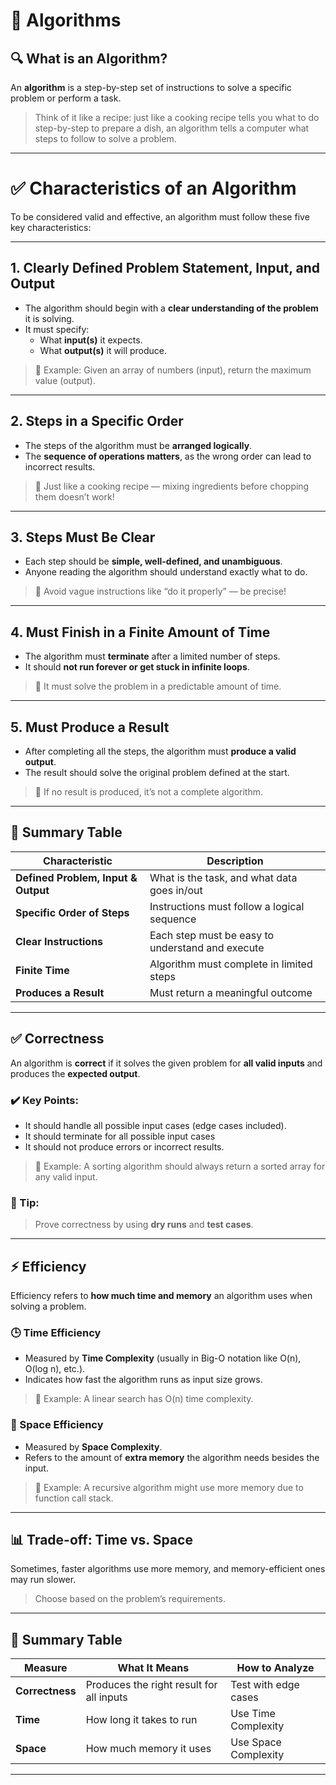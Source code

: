 # 📘 Algorithms

## 🔍 What is an Algorithm?

An **algorithm** is a step-by-step set of instructions to solve a specific problem or perform a task.

> Think of it like a recipe: just like a cooking recipe tells you what to do step-by-step to prepare a dish, an algorithm tells a computer what steps to follow to solve a problem.

---

# ✅ Characteristics of an Algorithm

To be considered valid and effective, an algorithm must follow these five key characteristics:

---

## 1. **Clearly Defined Problem Statement, Input, and Output**

- The algorithm should begin with a **clear understanding of the problem** it is solving.
- It must specify:
  - What **input(s)** it expects.
  - What **output(s)** it will produce.

> 🔹 Example: Given an array of numbers (input), return the maximum value (output).

---

## 2. **Steps in a Specific Order**

- The steps of the algorithm must be **arranged logically**.
- The **sequence of operations matters**, as the wrong order can lead to incorrect results.

> 🔹 Just like a cooking recipe — mixing ingredients before chopping them doesn’t work!

---

## 3. **Steps Must Be Clear**

- Each step should be **simple, well-defined, and unambiguous**.
- Anyone reading the algorithm should understand exactly what to do.

> 🔹 Avoid vague instructions like “do it properly” — be precise!

---

## 4. **Must Finish in a Finite Amount of Time**

- The algorithm must **terminate** after a limited number of steps.
- It should **not run forever or get stuck in infinite loops**.

> 🔹 It must solve the problem in a predictable amount of time.

---

## 5. **Must Produce a Result**

- After completing all the steps, the algorithm must **produce a valid output**.
- The result should solve the original problem defined at the start.

> 🔹 If no result is produced, it’s not a complete algorithm.

---

## 📌 Summary Table

| Characteristic                      | Description                                      |
| ----------------------------------- | ------------------------------------------------ |
| **Defined Problem, Input & Output** | What is the task, and what data goes in/out      |
| **Specific Order of Steps**         | Instructions must follow a logical sequence      |
| **Clear Instructions**              | Each step must be easy to understand and execute |
| **Finite Time**                     | Algorithm must complete in limited steps         |
| **Produces a Result**               | Must return a meaningful outcome                 |

---

## ✅ Correctness

An algorithm is **correct** if it solves the given problem for **all valid inputs** and produces the **expected output**.

### ✔️ Key Points:

- It should handle all possible input cases (edge cases included).
- It should terminate for all possible input cases
- It should not produce errors or incorrect results.

> 🔸 Example: A sorting algorithm should always return a sorted array for any valid input.

### 📌 Tip:

> Prove correctness by using **dry runs** and **test cases**.

---

## ⚡ Efficiency

Efficiency refers to **how much time and memory** an algorithm uses when solving a problem.

### 🕒 Time Efficiency

- Measured by **Time Complexity** (usually in Big-O notation like O(n), O(log n), etc.).
- Indicates how fast the algorithm runs as input size grows.

> 🔸 Example: A linear search has O(n) time complexity.

### 💾 Space Efficiency

- Measured by **Space Complexity**.
- Refers to the amount of **extra memory** the algorithm needs besides the input.

> 🔸 Example: A recursive algorithm might use more memory due to function call stack.

---

## 📊 Trade-off: Time vs. Space

Sometimes, faster algorithms use more memory, and memory-efficient ones may run slower.

> Choose based on the problem’s requirements.

---

## 📌 Summary Table

| Measure         | What It Means                            | How to Analyze       |
| --------------- | ---------------------------------------- | -------------------- |
| **Correctness** | Produces the right result for all inputs | Test with edge cases |
| **Time**        | How long it takes to run                 | Use Time Complexity  |
| **Space**       | How much memory it uses                  | Use Space Complexity |

---

